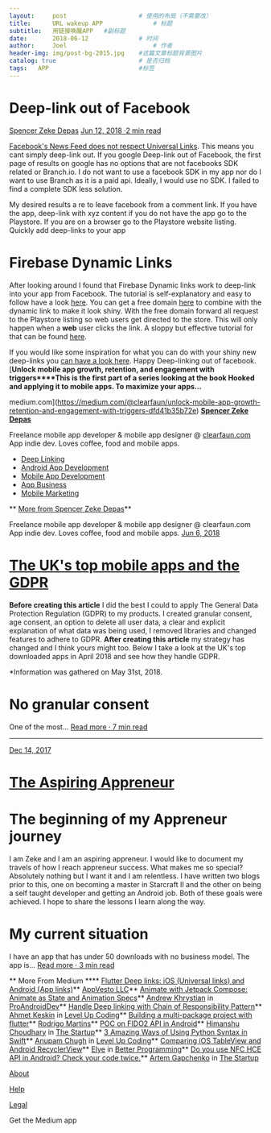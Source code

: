 ```yaml
---
layout:     post   				    # 使用的布局（不需要改）
title:      URL wakeup APP 				# 标题 
subtitle:   用链接唤醒APP   #副标题
date:       2018-06-12				# 时间
author:     Joel 						# 作者
header-img: img/post-bg-2015.jpg 	#这篇文章标题背景图片
catalog: true 						# 是否归档
tags:	APP							#标签
---
```





# Deep-link out of Facebook

[Spencer Zeke Depas](https://clearfaun.medium.com/?source=post_page-----6c592ebaa40a--------------------------------) [Jun 12, 2018 ·2 min read](https://clearfaun.medium.com/android-deep-link-out-of-facebook-6c592ebaa40a?source=post_page-----6c592ebaa40a--------------------------------)

[Facebook's News Feed does not respect Universal Links](https://blog.branch.io/how-to-deep-link-off-of-facebook-in-2016/).
 This means you cant simply deep-link out. If you google Deep-link out
of Facebook, the first page of results on google has no options that are
 not facebooks SDK related or Branch.io. I do not want to use a facebook
 SDK in my app nor do I want to use Branch as it is a paid api. Ideally,
 I would use no SDK. I failed to find a complete SDK less solution.

My desired results a re
 to leave facebook from a comment link. If you have the app, deep-link
with xyz content if you do not have the app go to the Playstore. If you
are on a browser go to the Playstore website listing.
Quickly add deep-links to your app

# Firebase Dynamic Links

After
 looking around I found that Firebase Dynamic links work to deep-link
into your app from Facebook. The tutorial is self-explanatory and easy
to follow have a look [here](https://firebase.google.com/docs/dynamic-links/). You can get a free domain [here](https://my.freenom.com/)
to combine with the dynamic link to make it look shiny. With the free
domain forward all request to the Playstore listing so web users get
directed to the store. This will only happen when a **web** user clicks the link. A sloppy but effective tutorial for that can be found [here](https://www.youtube.com/watch?v=yxgHAT3_cYw).

If you would like some inspiration for what you can do with your shiny new deep-links you [can have a look here](https://medium.com/@clearfaun/unlock-mobile-app-growth-retention-and-engagement-with-triggers-dfd41b35b72e). Happy Deep-linking out of facebook.
[**Unlock mobile app growth, retention, and engagement with triggers****This is the first part of a series looking at the book Hooked and applying it to mobile apps. To maximize your apps...**

medium.com](https://medium.com/@clearfaun/unlock-mobile-app-growth-retention-and-engagement-with-triggers-dfd41b35b72e) [**Spencer Zeke Depas**](https://clearfaun.medium.com/?source=post_sidebar--------------------------post_sidebar-----------)

Freelance mobile app developer & mobile app designer @ [clearfaun.com](http://clearfaun.com/) App indie dev. Loves coffee, food and mobile apps.

* [Deep Linking](https://medium.com/tag/deep-linking)
* [Android App Development](https://medium.com/tag/android-app-development)
* [Mobile App Development](https://medium.com/tag/mobile-app-development)
* [App Business](https://medium.com/tag/business-apps)
* [Mobile Marketing](https://medium.com/tag/mobile-marketing)

** [More from Spencer Zeke Depas](https://clearfaun.medium.com/?source=follow_footer-------------------------------------)**

Freelance mobile app developer & mobile app designer @ clearfaun.com App indie dev. Loves coffee, food and mobile apps.
[Jun 6, 2018](https://clearfaun.medium.com/the-uks-top-mobile-apps-and-the-gdpr-dd05c87e6c80?source=follow_footer---------0----------------------------)

# [The UK's top mobile apps and the GDPR](https://clearfaun.medium.com/the-uks-top-mobile-apps-and-the-gdpr-dd05c87e6c80?source=follow_footer---------0----------------------------)

**Before creating this article**
I did the best I could to apply The General Data Protection Regulation
(GDPR) to my products. I created granular consent, age consent, an
option to delete all user data, a clear and explicit explanation of what
 data was being used, I removed libraries and changed features to adhere
 to GDPR. **After creating this article** my
strategy has changed and I think yours might too. Below I take a look at
 the UK's top downloaded apps in April 2018 and see how they handle
GDPR.

*Information was gathered on May 31st, 2018.

# No granular consent

One of the most...
[Read more · 7 min read](https://clearfaun.medium.com/the-uks-top-mobile-apps-and-the-gdpr-dd05c87e6c80?readmore=1&source=follow_footer---------0----------------------------)

[](https://clearfaun.medium.com/the-uks-top-mobile-apps-and-the-gdpr-dd05c87e6c80?responsesOpen=true&source=follow_footer---------0----------------------------)

***

[Dec 14, 2017](https://clearfaun.medium.com/the-aspiring-appreneur-f08dabc5d076?source=follow_footer---------1----------------------------)

# [The Aspiring Appreneur](https://clearfaun.medium.com/the-aspiring-appreneur-f08dabc5d076?source=follow_footer---------1----------------------------)

# **The beginning of my**  Appreneur **journey**

I
 am Zeke and I am an aspiring appreneur. I would like to document my
travels of how I reach appreneur success. What makes me so special?
Absolutely nothing but I want it and I am relentless. I have written two
 blogs prior to this, one on becoming a master in Starcraft II and the
other on being a self taught developer and getting an Android job. Both
of these goals were achieved. I hope to share the lessons I learn along
the way.

# **My current situation**

I have an app that has under 50 downloads with no business model. The app is...
[Read more · 3 min read](https://clearfaun.medium.com/the-aspiring-appreneur-f08dabc5d076?readmore=1&source=follow_footer---------1----------------------------)

**  More From Medium **** [Flutter Deep links: iOS (Universal links) and Android (App links)](https://appvesto.medium.com/flutter-deep-links-ios-universal-links-and-android-app-links-8207eea694fb?source=post_internal_links---------0----------------------------)** [AppVesto LLC](https://appvesto.medium.com/?source=post_internal_links---------0----------------------------)** [Animate with Jetpack Compose: Animate as State and Animation Specs](https://proandroiddev.com/animate-with-jetpack-compose-animate-as-state-and-animation-specs-ffc708bb45f8?source=post_internal_links---------1----------------------------)** [Andrew Khrystian](https://anhristyan.medium.com/?source=post_internal_links---------1----------------------------) in [ProAndroidDev](https://proandroiddev.com/?source=post_internal_links---------1----------------------------)** [Handle Deep linking with Chain of Responsibility Pattern](https://levelup.gitconnected.com/handle-deep-linking-with-chain-of-responsibility-pattern-815902a9dc50?source=post_internal_links---------2----------------------------)** [Ahmet Keskin](https://ahmetkeskin.medium.com/?source=post_internal_links---------2----------------------------) in [Level Up Coding](https://levelup.gitconnected.com/?source=post_internal_links---------2----------------------------)** [Building a multi-package project with flutter](https://rodrigolmti.medium.com/building-a-multi-package-project-with-flutter-6c547d18abd5?source=post_internal_links---------3----------------------------)** [Rodrigo Martins](https://rodrigolmti.medium.com/?source=post_internal_links---------3----------------------------)** [POC on FIDO2 API in Android](https://medium.com/swlh/poc-on-fido2-api-in-android-55026b15d51c?source=post_internal_links---------4----------------------------)** [Himanshu Choudhary](https://himanshufi.medium.com/?source=post_internal_links---------4----------------------------) in [The Startup](https://medium.com/swlh?source=post_internal_links---------4----------------------------)** [3 Amazing Ways of Using Python Syntax in Swift](https://levelup.gitconnected.com/3-amazing-ways-of-using-python-syntax-in-swift-9528dca09b2f?source=post_internal_links---------5----------------------------)** [Anupam Chugh](https://anupamchugh.medium.com/?source=post_internal_links---------5----------------------------) in [Level Up Coding](https://levelup.gitconnected.com/?source=post_internal_links---------5----------------------------)** [Comparing iOS TableView and Android RecyclerView](https://betterprogramming.pub/ios-tableview-and-android-recyclerview-4b7f1cdc25f9?source=post_internal_links---------6----------------------------)** [Elye](https://elye-project.medium.com/?source=post_internal_links---------6----------------------------) in [Better Programming](https://betterprogramming.pub/?source=post_internal_links---------6----------------------------)** [Do you use NFC HCE API in Android? Check your code twice.](https://medium.com/swlh/why-you-need-to-be-very-careful-while-working-with-nfc-hce-apis-in-android-9bde32cc7924?source=post_internal_links---------7----------------------------)** [Artem Gapchenko](https://medium.com/@artyomgapchenko?source=post_internal_links---------7----------------------------) in [The Startup](https://medium.com/swlh?source=post_internal_links---------7----------------------------)

[About](https://medium.com/about?autoplay=1&source=post_page-----6c592ebaa40a--------------------------------)

[Help](https://help.medium.com/hc/en-us?source=post_page-----6c592ebaa40a--------------------------------)

[Legal](https://policy.medium.com/medium-terms-of-service-9db0094a1e0f?source=post_page-----6c592ebaa40a--------------------------------)

Get the Medium app
